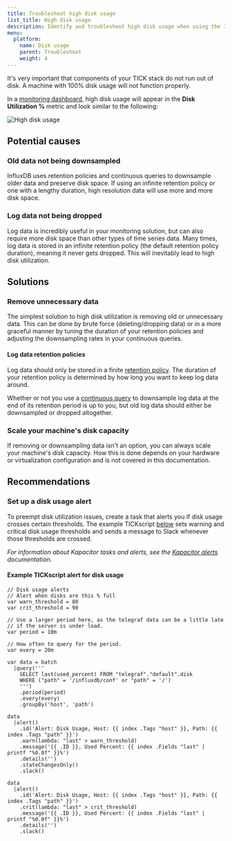 ```yaml
---
title: Troubleshoot high disk usage
list_title: High disk usage
description: Identify and troubleshoot high disk usage when using the InfluxData TICK stack.
menu:
  platform:
    name: Disk usage
    parent: Troubleshoot
    weight: 4
---
```


It's very important that components of your TICK stack do not run out of disk.
A machine with 100% disk usage will not function properly.

In a [monitoring dashboard](/platform/monitoring/influxdata-platform/monitoring-dashboards/), high disk usage
will appear in the **Disk Utilization %** metric and look similar to the following:

![High disk usage](/img/platform/troubleshooting-disk-usage.png)

## Potential causes

### Old data not being downsampled

InfluxDB uses retention policies and continuous queries to downsample older data and preserve disk space.
If using an infinite retention policy or one with a lengthy duration, high resolution
data will use more and more disk space.

### Log data not being dropped


Log data is incredibly useful in your monitoring solution, but can also require
more disk space than other types of time series data.
Many times, log data is stored in an infinite retention policy (the default retention
policy duration), meaning it never gets dropped.
This will inevitably lead to high disk utilization.

## Solutions

### Remove unnecessary data

The simplest solution to high disk utilization is removing old or unnecessary data.
This can be done by brute force (deleting/dropping data) or in a more graceful
manner by tuning the duration of your retention policies and adjusting the downsampling
rates in your continuous queries.

#### Log data retention policies

Log data should only be stored in a finite
[retention policy](/influxdb/latest/query_language/database_management/#retention-policy-management).
The duration of your retention policy is determined by how long you want to keep
log data around.

Whether or not you use a [continuous query](/influxdb/latest/query_language/continuous_queries/)
to downsample log data at the end of its retention period is up to you, but old log
data should either be downsampled or dropped altogether.

### Scale your machine's disk capacity

If removing or downsampling data isn't an option, you can always scale your machine's
disk capacity. How this is done depends on your hardware or virtualization configuration
and is not covered in this documentation.

## Recommendations

### Set up a disk usage alert

To preempt disk utilization issues, create a task that alerts you if disk usage
crosses certain thresholds. The example TICKscript [below](#example-tickscript-alert-for-disk-usage)
sets warning and critical disk usage thresholds and sends a message to Slack
whenever those thresholds are crossed.

_For information about Kapacitor tasks and alerts, see the [Kapacitor alerts](/kapacitor/latest/working/alerts/) documentation._

#### Example TICKscript alert for disk usage
```
// Disk usage alerts
// Alert when disks are this % full
var warn_threshold = 80
var crit_threshold = 90

// Use a larger period here, as the telegraf data can be a little late
// if the server is under load.
var period = 10m

// How often to query for the period.
var every = 20m

var data = batch
  |query('''
    SELECT last(used_percent) FROM "telegraf"."default".disk
    WHERE ("path" = '/influxdb/conf' or "path" = '/')
    ''')
    .period(period)
    .every(every)
    .groupBy('host', 'path')

data
  |alert()
    .id('Alert: Disk Usage, Host: {{ index .Tags "host" }}, Path: {{ index .Tags "path" }}')
    .warn(lambda: "last" > warn_threshold)
    .message('{{ .ID }}, Used Percent: {{ index .Fields "last" | printf "%0.0f" }}%')
    .details('')
    .stateChangesOnly()
    .slack()

data
  |alert()
    .id('Alert: Disk Usage, Host: {{ index .Tags "host" }}, Path: {{ index .Tags "path" }}')
    .crit(lambda: "last" > crit_threshold)
    .message('{{ .ID }}, Used Percent: {{ index .Fields "last" | printf "%0.0f" }}%')
    .details('')
    .slack()
```
